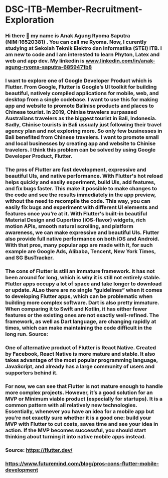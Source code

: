 # DSC-ITB-Member-Recruitment-Exploration

### Hi there 👋 my name is Anak Agung Ryoma Saputra (NIM:16520381) . You can call me Ryoma. Now, I curently studying at Sekolah Teknik Elektro dan Informatika (STEI) ITB. I am new to code and I am interested to learn Phyton, Latex and web and app dev. My linkedin is www.linkedin.com/in/anak-agung-ryoma-saputra-6859471b8

### I want to explore one of Google Developer Product which is Flutter. From Google, Flutter is Google’s UI toolkit for building beautiful, natively compiled applications for mobile, web, and desktop from a single codebase. I want to use this for making app and website to promote Balinise products and places to Chinese tourist. In 2019, Chinise travelers surpassed Australians travelers as the biggest tourist in Bali, Indonesia. Sadly, Chinise tourists in Bali ussualy just following their travel agency plan and not exploring more. So only few businesses in Bali benefited from Chinese travelers. I want to promote small and local businesses by creating app and website to Chinise travelers. I think this problem can be solved by using Google Developer Product, Flutter.

### The pros of Flutter are fast development, expressive and beautiful UIs, and native performance. With Flutter's hot reload helps quickly and easily experiment, build UIs, add features, and fix bugs faster. This make it possible to make changes to the code and see the results immediately in the app preview, without the need to recompile the code. This way, you can easily fix bugs and experiment with different UI elements and features once you’re at it. With Flutter's built-in beautiful Material Design and Cupertino (iOS-flavor) widgets, rich motion APIs, smooth natural scrolling, and platform awareness, we can make  expressive and beautiful UIs. Flutter also provide full native performance on both iOS and Android. With that pros, many popular app are made with it, for such example are Google Ads, Alibaba, Tencent, New York Times, and SG BusTracker.

### The cons of Flutter is still an immature framework. It has not been around for long, which is why it is still not entirely stable. Flutter apps occupy a lot of space and take longer to download or update. ALso there are no single “guidelines” when it comes to developing Flutter apps, which can be problematic when building more complex software. Dart is also pretty immature. When comparing it to Swift and Kotlin, it has either fewer features or the existing ones are not exactly well-refined. The framework, as well as Dart language, are changing rapidly at times, which can make maintaining the code difficult in the long run. Source: 

### One of alternative product of Flutter is React Native. Created by Facebook, React Native is more mature and stable. It also takes advantage of the most popular programming language, JavaScript, and already has a large community of users and supporters behind it. 

### For now, we can see that Flutter is not mature enough to handle more complex projects. However, it’s a good solution for an MVP or Minimum viable product (especially for startups). It is a common pattern with all relatively new technologies. Essentially, whenever you have an idea for a mobile app but you’re not exactly sure whether it is a good one: build your MVP with Flutter to cut costs, saves time and see your idea in action. If the MVP becomes successful, you should start thinking about turning it into native mobile apps instead. 

### Source: https://flutter.dev/
###         https://www.futuremind.com/blog/pros-cons-flutter-mobile-development
